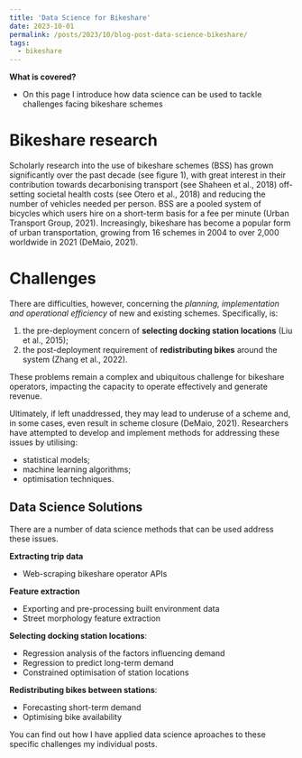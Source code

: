 ```yaml
---
title: 'Data Science for Bikeshare'
date: 2023-10-01
permalink: /posts/2023/10/blog-post-data-science-bikeshare/
tags:
  - bikeshare
---
```

**What is covered?**
- On this page I introduce how data science can be used to tackle challenges facing bikeshare schemes 

Bikeshare research
===
Scholarly research into the use of bikeshare schemes (BSS) has grown significantly over the past decade (see figure 1), with great interest in their contribution towards decarbonising transport (see Shaheen et al., 2018) off-setting societal health costs (see Otero et al., 2018) and reducing the number of vehicles needed per person. BSS are a pooled system of bicycles which users hire on a short-term basis for a fee per minute (Urban Transport Group, 2021). Increasingly, bikeshare has become a popular form of urban transportation, growing from 16 schemes in 2004 to over 2,000 worldwide in 2021 (DeMaio, 2021). 

Challenges
===
There are difficulties, however, concerning the _planning, implementation and operational efficiency_ of new and existing schemes. Specifically, is: 
1. the pre-deployment concern of **selecting docking station locations** (Liu et al., 2015);
2. the post-deployment requirement of **redistributing bikes** around the system (Zhang et al., 2022).

These problems remain a complex and ubiquitous challenge for bikeshare operators, impacting the capacity to operate effectively and generate revenue. 

Ultimately, if left unaddressed, they may lead to underuse of a scheme and, in some cases, even result in scheme closure (DeMaio, 2021). Researchers have attempted to develop and implement methods for addressing these issues by utilising: 
- statistical models;
- machine learning algorithms;
- optimisation techniques. 

Data Science Solutions
---
There are a number of data science methods that can be used address these issues.

**Extracting trip data**
- Web-scraping bikeshare operator APIs

**Feature extraction**
- Exporting and pre-processing built environment data
- Street morphology feature extraction

**Selecting docking station locations**:
- Regression analysis of the factors influencing demand
- Regression to predict long-term demand
- Constrained optimisation of station locations

**Redistributing bikes between stations**:
- Forecasting short-term demand
- Optimising bike availability

You can find out how I have applied data science aproaches to these specific challenges my individual posts. 
